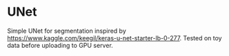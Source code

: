 # UNet

Simple UNet for segmentation inspired by https://www.kaggle.com/keegil/keras-u-net-starter-lb-0-277. Tested on toy data before uploading to GPU server.

